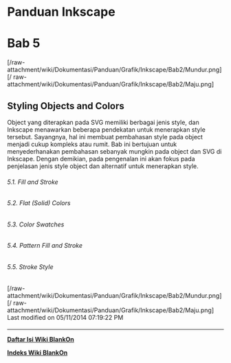# Panduan Inkscape
# Bab 5
[/raw-attachment/wiki/Dokumentasi/Panduan/Grafik/Inkscape/Bab2/Mundur.png] [/
raw-attachment/wiki/Dokumentasi/Panduan/Grafik/Inkscape/Bab2/Maju.png]
## Styling Objects and Colors
Object yang diterapkan pada SVG memiliki berbagai jenis style, dan Inkscape
menawarkan beberapa pendekatan untuk menerapkan style tersebut. Sayangnya, hal
ini membuat pembahasan style pada object menjadi cukup kompleks atau rumit. Bab
ini bertujuan untuk menyederhanakan pembahasan sebanyak mungkin pada object dan
SVG di Inkscape. Dengan demikian, pada pengenalan ini akan fokus pada
penjelasan jenis style object dan alternatif untuk menerapkan style.
###### 5.1. Fill and Stroke
###### 5.2. Flat (Solid) Colors
###### 5.3. Color Swatches
###### 5.4. Pattern Fill and Stroke
###### 5.5. Stroke Style
[/raw-attachment/wiki/Dokumentasi/Panduan/Grafik/Inkscape/Bab2/Mundur.png] [/
raw-attachment/wiki/Dokumentasi/Panduan/Grafik/Inkscape/Bab2/Maju.png]
Last modified on 05/11/2014 07:19:22 PM
#### 
    
 
 
 
 
 
---
[**Daftar Isi Wiki BlankOn**](/wiki/DaftarIsi/index.html)
 
[**Indeks Wiki BlankOn**](/wiki/Indeks.html)
